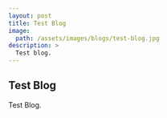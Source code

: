 ```yaml
---
layout: post
title: Test Blog
image: 
  path: /assets/images/blogs/test-blog.jpg
description: >
  Test blog.
---
```


## Test Blog
Test Blog.
